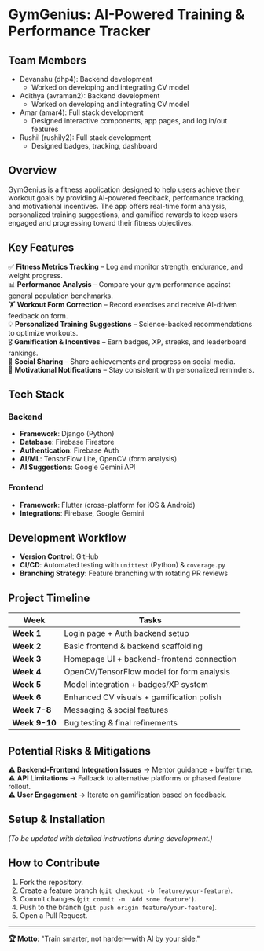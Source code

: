 # GymGenius: AI-Powered Training & Performance Tracker  

## Team Members  
- Devanshu (dhp4): Backend development
    - Worked on developing and integrating CV model
- Adithya (avraman2): Backend development
    - Worked on developing and integrating CV model
- Amar (amar4): Full stack development
    - Designed interactive components, app pages, and log in/out features
- Rushil (rushily2):  Full stack development
    - Designed badges, tracking, dashboard 

## Overview  
GymGenius is a fitness application designed to help users achieve their workout goals by providing AI-powered feedback, performance tracking, and motivational incentives. The app offers real-time form analysis, personalized training suggestions, and gamified rewards to keep users engaged and progressing toward their fitness objectives.  

## Key Features  
✅ **Fitness Metrics Tracking** – Log and monitor strength, endurance, and weight progress.  
📊 **Performance Analysis** – Compare your gym performance against general population benchmarks.  
🏋️ **Workout Form Correction** – Record exercises and receive AI-driven feedback on form.  
💡 **Personalized Training Suggestions** – Science-backed recommendations to optimize workouts.  
🎖️ **Gamification & Incentives** – Earn badges, XP, streaks, and leaderboard rankings.  
📱 **Social Sharing** – Share achievements and progress on social media.  
🔔 **Motivational Notifications** – Stay consistent with personalized reminders.  

## Tech Stack  
### Backend  
- **Framework**: Django (Python)  
- **Database**: Firebase Firestore  
- **Authentication**: Firebase Auth  
- **AI/ML**: TensorFlow Lite, OpenCV (form analysis)  
- **AI Suggestions**: Google Gemini API  

### Frontend  
- **Framework**: Flutter (cross-platform for iOS & Android)  
- **Integrations**: Firebase, Google Gemini  

## Development Workflow  
- **Version Control**: GitHub  
- **CI/CD**: Automated testing with `unittest` (Python) & `coverage.py`  
- **Branching Strategy**: Feature branching with rotating PR reviews  

## Project Timeline  
| Week | Tasks |  
|------|-------|  
| **Week 1** | Login page + Auth backend setup |  
| **Week 2** | Basic frontend & backend scaffolding |  
| **Week 3** | Homepage UI + backend-frontend connection |  
| **Week 4** | OpenCV/TensorFlow model for form analysis |  
| **Week 5** | Model integration + badges/XP system |  
| **Week 6** | Enhanced CV visuals + gamification polish |  
| **Week 7-8** | Messaging & social features |  
| **Week 9-10** | Bug testing & final refinements |  

## Potential Risks & Mitigations  
⚠️ **Backend-Frontend Integration Issues** → Mentor guidance + buffer time.  
⚠️ **API Limitations** → Fallback to alternative platforms or phased feature rollout.  
⚠️ **User Engagement** → Iterate on gamification based on feedback.  

## Setup & Installation  
*(To be updated with detailed instructions during development.)*  

## How to Contribute  
1. Fork the repository.  
2. Create a feature branch (`git checkout -b feature/your-feature`).  
3. Commit changes (`git commit -m 'Add some feature'`).  
4. Push to the branch (`git push origin feature/your-feature`).  
5. Open a Pull Request.  


---  
**🏆 Motto**: "Train smarter, not harder—with AI by your side."  
